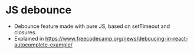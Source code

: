 # JS debounce
- Debounce feature made with pure JS, based on setTimeout and closures.
- Explained in https://www.freecodecamp.org/news/deboucing-in-react-autocomplete-example/

